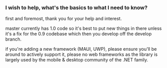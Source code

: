 ### I wish to help, what's the basics to what I need to know?

first and foremost, thank you for your help and interest.

master currently has 1.0 code so it's best to put new things in there unless it's a fix for the 0.9 codebase which then you develop off the develop branch.

if you're adding a new framework (MAUI, UWP), please ensure you'll be around to actively support it, please no web frameworks as the library is largely used by the mobile & desktop community of the .NET family.
